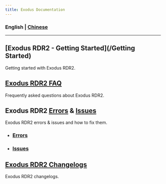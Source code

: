 ```yaml
---
title: Exodus Documentation
---
```

### English | [Chinese](/CN/)
---
<!--
## [Exodus RDR2 Feature List](Documentation/FeatureList.md)
A complete list of all current Exodus RDR2 features.
-->
## [Exodus RDR2 - Getting Started](/Getting Started)
Getting started with Exodus RDR2.

## [Exodus RDR2 FAQ](/FAQ)
Frequently asked questions about Exodus RDR2.

## Exodus RDR2 [Errors](/Errors) & [Issues](/Issues)
Exodus RDR2 errors & issues and how to fix them.
- ### [Errors](/Errors)
- ### [Issues](/Issues)

## [Exodus RDR2 Changelogs](/Changelogs)
Exodus RDR2 changelogs.
